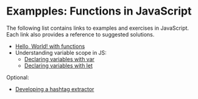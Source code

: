 # Exampples: Functions in JavaScript

The following list contains links to examples and exercises in JavaScript. Each link also provides a reference to suggested solutions.
- [Hello, World! with functions](https://jsfiddle.net/joseortiz/xyua8s3f/)
- Understanding variable scope in JS:
  - [Declaring variables with var](https://jsfiddle.net/joseortiz/5t9bh2ja/)
  - [Declaring variables with let](https://jsfiddle.net/joseortiz/hL6us8pm/)

Optional:
- [Developing a hashtag extractor](https://jsfiddle.net/joseortiz/rhyxctzo/)
